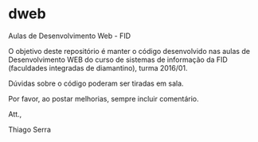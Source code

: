 # dweb
Aulas de Desenvolvimento Web - FID

O objetivo deste repositório é manter o código desenvolvido nas aulas de Desenvolvimento WEB do curso de sistemas de informação da FID (faculdades integradas de diamantino), turma 2016/01.

Dúvidas sobre o código poderam ser tiradas em sala.

Por favor, ao postar melhorias, sempre incluir comentário.

Att.,

Thiago Serra
